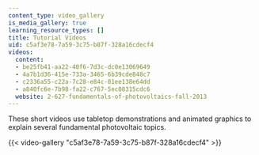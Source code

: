 ```yaml
---
content_type: video_gallery
is_media_gallery: true
learning_resource_types: []
title: Tutorial Videos
uid: c5af3e78-7a59-3c75-b87f-328a16cdecf4
videos:
  content:
  - be25fb41-aa22-40f6-7d3c-dc0e13069649
  - 4a7b1d36-415e-733a-3465-6b39cde848c7
  - c2336a55-c22a-7c28-e84c-01ee138e64dd
  - a840fc6e-7b98-fa22-c767-5ec08315cdc6
  website: 2-627-fundamentals-of-photovoltaics-fall-2013
---
```


These short videos use tabletop demonstrations and animated graphics to explain several fundamental photovoltaic topics.

{{< video-gallery "c5af3e78-7a59-3c75-b87f-328a16cdecf4" >}}

